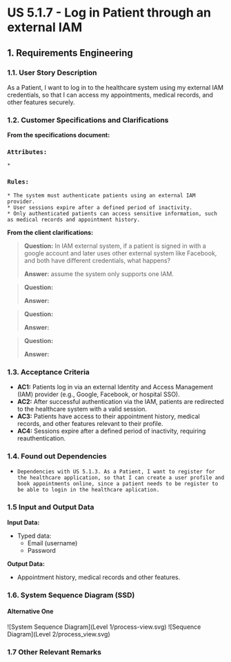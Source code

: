 # US 5.1.7 - Log in Patient through an external IAM


## 1. Requirements Engineering

### 1.1. User Story Description

As a Patient, I want to log in to the healthcare system using my external IAM credentials, so that I can access my appointments, medical records, and other features securely.

### 1.2. Customer Specifications and Clarifications 

**From the specifications document:**

### `Attributes:`

    * 

### `Rules:`

    * The system must authenticate patients using an external IAM provider.
    * User sessions expire after a defined period of inactivity.
    * Only authenticated patients can access sensitive information, such as medical records and appointment history.

**From the client clarifications:**

> **Question:** In IAM external system, if a patient is signed in with a google account and later uses other external system like Facebook, and both have different credentials, what happens?
>
> **Answer:** assume the system only supports one IAM.

> **Question:** 
>
> **Answer:**

> **Question:**
>
> **Answer:**

> **Question:**
>
> **Answer:**


### 1.3. Acceptance Criteria

* **AC1:** Patients log in via an external Identity and Access Management (IAM) provider (e.g., Google, Facebook, or hospital SSO).
* **AC2:** After successful authentication via the IAM, patients are redirected to the healthcare system with a valid session.
* **AC3:** Patients have access to their appointment history, medical records, and other features relevant to their profile.
* **AC4:** Sessions expire after a defined period of inactivity, requiring reauthentication.



### 1.4. Found out Dependencies

* `Dependencies with US 5.1.3. As a Patient, I want to register for the healthcare application, so that I can create a user profile and book appointments online, since a patient needs to be register to be able to login in the healthcare aplication.`

### 1.5 Input and Output Data

**Input Data:**

* Typed data:
    * Email (username)
    * Password


**Output Data:**

* Appointment history, medical records and other features.


### 1.6. System Sequence Diagram (SSD)

#### Alternative One

![System Sequence Diagram](Level 1/process-view.svg)
![Sequence Diagram](Level 2/process_view.svg)

### 1.7 Other Relevant Remarks

